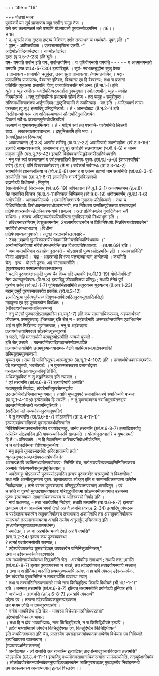 +++
title = "16"

+++
षोडशो मन्त्रः  
पूषन्नेकर्षे यम सूर्य प्राजाप्तय व्यूह रश्मीन् समूह तेजः ।  
यत्ते रूपं कल्याणतमं तत्ते पश्यामि योऽसावसौ पुरुषस्सोऽहमस्मि ।।16।।  
B.16  
" प्र.-पुनरपि तया दृष्टया द्रष्टव्यं विशिंषन् दर्शनं तत्साधनं चाभ्यर्थयते- पूषन् इति ।"  
" पूषन् - आश्रितपोषक । एकश्चासावृषिश्च एकर्षिः -"  
अद्वियोऽतीन्द्रियार्थद्रष्टा । नान्योऽतोऽस्ति  
द्रष्टा (बृ.उ.5-7-23) इति श्रुतेः ।  
यम- यमयति सर्वान् इति यमः, सर्वान्तर्यामिन् । यः पृथिवीमन्तरो यमयति - - - - - य आत्मानमन्तरो  
यमयति (शत.ब्रा.14-5-7.30) इत्यादिश्रुतेः । सूर्य- स्वभक्तबुद्धीनां सुष्ठु प्रेरक  
। प्राजापत्य - प्रजापतिः चतुर्मुखः, तस्य सुताः प्राजापत्याः, तेषामन्तर्यामिन् । यद्वा-  
प्रजापतिरेव प्राजापत्यः, वैश्वानर इतिवत्, विश्वानर एव हि वैश्वानरः; तथा च प्रजानां  
पतिरिति व्युत्पत्त्या प्रजापतिः विष्णुः प्रजापतिश्चरति गर्भे अन्तः (तै.ना.1-1) इति  
श्रुतेः । व्यूह रश्मीन्- भवदीयदिव्यरूपदर्शनानुपययुक्तान् स्वोग्ररशमीन्, व्यूह - व्यपोह  
विगमयेत्यर्थः । यत्तु दर्शनौपयिकं प्रभात्मकं सौम्यं तेजः - तत् समूह - समूहीकुरु ।  
तत्किमर्थमित्याशंक्य अर्जुनादिवद््द्रष्टुमिच्छामि ते रूपमित्याह - यत् इति । आदित्यवर्णं तमसः  
परस्तात् (पु.सू.) इत्यादिषु प्रसिद्धमित्यर्थः । ते - आनन्दोब्रह्म (तै.भृ.2-1) इति  
निरतिशयभोग्यस्य तव अतिकल्याणतमं सौन्दर्यादिगुणातिशयेन  
प्रियतमं सर्वेभ्यः कल्याणगुणेभ्योऽतिशयितं  
कल्याणं च शुभाश्रयभूतमित्यर्थः । ते - यद्दिव्यं रूपं तत् पश्यामि- पश्येयमिति लिङर्थो  
ग्राह्यः । लकारव्यत्ययश्छान्दसः । द्रष्टुमिच्छामि इति भावः ।  
(भगवद्धिग्रहस्य दिव्यत्वम्)  
" अकायमव्रणम् (ई.उ.8) अशरीरं शरीरेषु (क.उ.2-22) अपाणिपादो जवनोग्रहीता (श्वे.उ.3-19)"  
इत्यादि सामान्यवचनानि, अजायमानः (पु.सू) अजोऽपि सन्नव्ययात्मा (भ.गी.4-6) न चास्य  
प्राकृता मूर्तिः (वरा.पु.75-42) इत्यादि विशेषवचनसिद्धहेयशरीरप्रतिषेधपरणि ।  
" ननु यत्ते रूपं कल्याणतमं य एषोऽन्तरादित्ये हिरण्मयः पुरुषः (छां.उ.1-6-6) ईशावास्यमिदं"  
सर्वम् (ई.उ.1) पतिं विश्वस्यात्मेश्वरम् (तै.ना.) सर्वकर्मा सर्वगन्धः (छां.उ.3-14-2)  
स्वाभाविकी ज्ञानबलक्रिया च (श्वे.उ.6-8) तस्य ह वा एतस्य ब्रह्मणो नाम सत्यमिति (छां.उ.8-3-4)  
तस्योदिति नाम (छां.उ.1-6-7) इत्यादिभिः शास्त्रैर्गुणविग्रहादयो  
ब्रह्मणोऽपि विधीयन्ते ; निगुर्णम्  
(आत्मोपनिषत्) निरञ्जनम् (श्वे.उ.6-19) अविकाराय (वि.पु.1-2-1) अकायमव्रणम् (ई.उ.8)  
नेह नानास्ति किंचन (क.उ.4-11)निष्कलं निष्क्रियम् (श्वे.उ.6-19) अगोत्रमवर्णम् (मु.उ.1-1-6)  
अगोत्रमिति - अनामकमित्यर्थः । एवमादिभिश्शास्त्रैः गुणादयः प्रतिषिध्यन्ते । तथा च  
विधिप्रतिषेधयोः विरोधादन्यतरबाधोऽवश्यंभावी, तत्र निषेधस्य प्रसक्तिपूर्वकतया पश्चात्प्रवृत्तं  
प्रतिषेधशास्त्रम1पच्छेदाधिकरणन्यायेन प्रबलम् । अतः प्रतिषेधबलेन गुणादिविधयः सर्वे  
बाधिताः । ततश्च अविद्याख्यदोषपरिकल्पिता गुणविग्रहादयो मिथ्याभूता इति ।  
" तदिदमनादरणियम् 1पशुच्छागनयेन, 2उत्सर्गापवादनयेन च विधिनिषेधयोः भिन्नविषयत्वोपपादनेन"  
तयोर्विरोधगन्धाभावात् । विधीनां  
प्रतिषेधबाध्यत्वानुपपत्ते । तदुक्तं वरदाचार्येस्तत्त्वसारे -  
" 3यद््ब्रह्मणो गुणविकारशरीरभेदकर्मादिगोचरविधिप्रतिषेधवाचः ।"  
अन्योन्यभिन्नविषया नविरोधगन्धमर्हन्ति तन्न विधयःप्रतिषेधबाध्याः।।(त.सा.69) इति ।  
" अथ अन्तर्यामिणम् अहंग्रहेणानुसन्धत्ते - योऽसावसौ पुरुषस्सोऽहमस्मि इति । असावसाविति"  
वीप्सा आदरार्था । यद्वा - अदश्शब्दौ विभज्य यत्तच्छब्दाभ्याम् अन्वेतव्यौ । कथमिति  
चेत् - इत्थं - योऽसौ पुरुषः, अहं सोऽसावस्मीति ।  
(पुरुषशब्दस्य परमात्मार्थकत्वस्थापनम्)  
" यद्यपि पुरुषशब्दः प्रकृतिं पुरुषं चैव विध्यनादि उभावपि (भ.गी.13-19) योगोयोगविदां"  
नेता प्रधानपुरुषेश्वरः (वि.स.3) इत्यादिषु जीववाचितया प्रसिद्धः ; तथापि तेनेदं पूर्णं  
पुरुषेण सर्वम् (श्वे.उ.1-1-7) पूर्वमेवाहमिहासमिति तत्पुरुषस्य पुरुषत्वम् (तै.आर.1-23)  
महान् प्रभुर्वै पुरुषस्सत्त्वस्यैष प्रवर्तकः (श्वे.उ.3-12)  
इत्यादिश्रुत्या पूर्णत्वपूर्वसत्त्वादिगुणकसर्ववेदपठितपुरुषसूक्तादिप्रसिद्धो  
महापुरुष एव इह पुरुषशब्देन विवक्षितः ।  
(जीवब्रह्मणोस्सामानाधिकरण्यम्)  
" ननु योऽसौ पुरुषस्सोऽसावहमस्मि (म.स्मृ.1-7) इति कथं सामानाधिकरण्यम्, अहंपदार्थस्य"  
जीवात्मनः परमपुरुषाद््भिन्नत्वात् इति चेत् न - अहंशब्देनापि अस्मदर्थान्तर्यामिण एवाभिधानेन  
अहं स इति निर्देशस्य सुसंगतत्वात् । ननु च अहंशब्दस्य  
प्रत्यगर्थान्तर्यामिपरत्वे सोऽस्मीत्युत्तमपुरुषो  
न घटते, नहि मदन्तर्यामी परमपुरुषोऽस्मीति अन्वयो युज्यते -  
इति चेत् उच्यते । मदन्तर्यामीत्यादिशब्दान्तरेणोपस्थापिते  
प्रत्यगर्थान्तर्यामिणि उत्तमपुरुषान्वयासम्भ- वेऽपि अहमित्यस्मत्पदोपस्थापिते  
तस्मिन्नुत्तमपुरुषान्वयो  
युज्यत एव। तथा हि पाणिनिसूत्रम् अस्मद्युत्तमः (पा.सू.1-4-107) इति । प्रत्यगर्थबोधकास्मच्छब्दोप-  
पदे उत्तमपुरुषो, भवतीत्यर्थः । न पुनरस्मच्छब्दस्य प्रत्यगर्थद्वारा  
परमात्मपर्यन्ततायामुत्तमनिवृत्तिरिति,  
अधिकंतुप्रविष्टं न तु तद्धानिकरम् इति न्यायात् ।  
" एवं तत्त्वमसि (छां.उ.6-8-7) इत्यादिष्वपि असीति"  
मध्यमपुरुषो निर्वाह्यः; त्वंपदेनाभिमुखचेतनद्वारैव  
तदन्तर्यामिणोऽभिधानाभ्युपगमात् । तत्रापि युष्मद्युपपदे समानाधिकरणे स्थानिन्यपि मध्यमः  
(पा.सू.1-4-105) इत्येतावदेव हि स्मर्यते । न तु युष्मच्छब्दस्य स्वाभिमुखचेतनद्वारा  
तदन्तर्यामिपर्यन्तत्वे मध्यमनिवृत्तिपरि ।  
(अद्वैतिनां मते मध्यमोत्तमपुरुषानुपपत्तिः)  
" ये तु तत्त्वमसि (छां.उ.6-8-7) सोऽहमस्मि (छां.उ.4-11-1)"  
इत्यादावहंत्वमादिशब्दे युष्मदस्मदर्थपरित्यागेन  
निर्विशेषचिन्मात्रस्वरूपैक्यमेव वाक्यवेद्यमाहुः, तानेव तत्त्वमसि (छां.उ.6-8-7) इत्यादिवाक्योषु  
असिरिव सोऽहमस्मि इति वाक्यस्थास्मिरपि खण्डयति । श्रोतर्यनुसन्धातरि च युष्मदस्मदी  
हि तै ः परित्यक्ते । न हि तेषामसिना कश्चित्प्रतिबोधनीयोऽस्ति,  
न च कश्चिदस्मिना विशिष्यानुसन्धेयः ।  
" ननु प्रकृते युष्मदस्मदर्थयोः अविवक्षायामपि तयोः"  
व्युत्पन्नयुष्मदस्मच्छब्दोपपदमात्रोपजीवनेन  
अस्मत्पक्षेऽपि क्वचिन्मध्यमोत्तमयोरुपप- त्तिरिति चेन्न, ततोऽप्यपरित्यक्तप्रवृत्तिनिमित्तकस्य  
अस्माकं निर्वहणस्यैवानुसर्तुमुचितत्वात् ।  
" अपरेत्वाहुः योऽसावसौ पुरुषस्सोऽहमस्मि इत्यत्र पुरुषशब्देन परमपुरुषो न विवक्षणीयः,"  
तथा सति अस्मीत्युत्तमस्य पुरुषः 1इत्याख्यायाः सोऽहम् इति च सामानाधिकरण्यस्य क्लेशेन  
निर्वाह्यत्वात् । ततो वरमत्र पुरुषशब्दस्य परिशुद्धजीवात्मपरत्वम् आश्रयितुम् । एवं  
च सति यः पुरुषो मुक्तदशाभाव्याकारः परिशुद्धजीवात्मा सोऽहमस्मीत्यन्वयात् उत्तमस्य  
पुरुषः इत्याख्यायाः सामानाधिकरण्यस्य च अतिस्वरसो निर्वाह इति ।  
" नायं पक्षस्साधुः - तथा भवत्वेवमिह निर्वहणं, तथापि तत्त्वमसि (छां.उ.6-8-7) इत्यत्र"  
तत्पदस्य त्वं वा अहमस्मि भगवो देवते अहं वै त्वमसि (वरा.उ.2-34) इत्यादिषु त्वंपदस्य  
च परदेवतावाचकत्वेन त्वदुक्तनिर्वाहस्य तत्राभावात् अकामेनापि तत्र अस्मदुक्तनिर्वाहस्य  
समाश्रयणे तत्समानन्यायतया अत्रापि तस्यैव अनुसर्तुम् उचितत्वात् इति ।  
(मध्यमोत्तमपुरुषव्यवस्थासमर्थनम्)  
" स्यादेतत् । त्वं वा अहमस्मि भगवो देवते अहं वै त्वमसि"  
(वरा.उ.2-34) इत्यत्र कथं पुरुषव्यवस्था  
? त्वमहं पदयोरुभयोरपि श्रवणात् ।  
" उद्देश्यविषयकमेव युष्मदादिपदम् उपपदत्वेन पाणिनिसूत्राभिमतम्,"  
तथा च उद्देश्यसमर्पकोपपदवशादेव  
अत्र मध्यमोत्तमयोर्व्यवस्था सिद्धयतीति चेत् - अस्त्वेवमिह समाधानं ; तथापि तत्त््वमसि  
(छां.उ.6-8-7) इत्यत्र पुरुषव्यवस्था न घटते, तत्र त्वंपदयोगवत् तत्पदयोगस्यापि सत्त्वात्  
। तथा च असीतिवत् अस्तीति प्रथमपुरुषस्यापि प्रसंगः, न ह्यत्रापि त्वंपदम् उद्देश्यसमर्पकं,  
येन त्वंपदमेव पुरुषनिमित्तं न तत्पदमपीति व्यवस्था स्यात् ।  
" तथा च तत्त्वमसिनिरूपणावसरे भाष्ये नात्र किंचिदुद्दिश्य किमपि विधीयते (श्री.भा.1-1-1)"  
इति । तस्मात् तत्त्वमसि (छां.उ.6-8-7) इतिवत् तत्त्वमस्तीति प्रयोगोऽपि दुर्निवार इति ।  
" अत्रोच्यते - तत्त्वमसि (छां.उ.6-8-7) इत्यत्रापि त्वंपदार्थ"  
उद्देश्य एव । ततश्च उद्देश्यविषयकयुष्मत्पदवशात्  
तत्र मध्यम एवेति न प्रथमपुरुषप्रसंगः ।  
" नन्वेवं भाष्यविरोध इति चेन्न - भाष्यस्य विधेयांशमात्रनिषेधपरतया"  
उद्देश्यांशनिषेधकत्वाभावात्  
। तथा हि न ह्येवं भाष्याभिप्रायः, नात्र किंचिदुद्दिश्यते, न च किंचिद्विधीयते इत्यपि ।  
" तर्ह्येवं भाष्याभिप्राये त्वंपदेन किंचिदुद्दिश्यत एव, किन्तूद्दिष्टेन किंचिद्विधीयत"  
इति कथमिदवगम्यत इति चेन्न, प्राप्तस्यैव उपसंहारकत्वोपपादकभाष्येणैव विधेयांश एव निषिध्यते  
इत्यभिप्रायस्य व्यक्तत्वात् ।  
(उपचारपक्षनिराकरणम्)  
" अन्योऽप्याह - त्वं राजासि अहं राजास्मि इत्यादिवत् तादधीन्याद्युपचारविवक्षया तत्त्वमसि"  
सोऽहमस्मि (छां.उ.4-11-1) इत्यादिषु मध्यमोत्तमसामानाधिकरण्यानां सामंजस्यमिति, तदप्युपेक्षणीयमेव  
। लोकवेदयोश्चेतनपर्यन्तदेवमनुष्यादिव्यवहारबलेन जातिगुणशब्दवत् मुख्यवृत्त्यैव निर्वाहसम्भवे  
उपचारकल्पनस्य अन्याय्यत्वात् इत्यलं विस्तरेण ।।